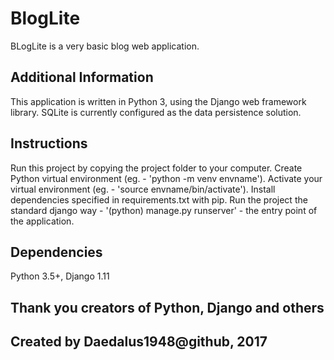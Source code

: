 # BlogLite

BLogLite is a very basic blog web application.

## Additional Information

This application is written in Python 3, using the Django web framework library.
SQLite is currently configured as the data persistence solution.

## Instructions

Run this project by copying the project folder to your computer. 
Create Python virtual environment (eg. - 'python -m venv envname').
Activate your virtual environment (eg. - 'source envname/bin/activate').
Install dependencies specified in requirements.txt with pip.
Run the project the standard django way - '(python) manage.py runserver' - the entry point of the application.

## Dependencies

Python 3.5+, Django 1.11

## Thank you creators of Python, Django and others
## Created by Daedalus1948@github, 2017